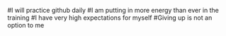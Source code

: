 #I will practice github daily 
#I am putting in more energy than ever in the training 
#I have very high expectations for myself 
#Giving up is not an option to me
